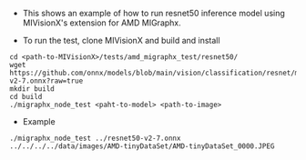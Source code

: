 * This shows an example of how to run resnet50 inference model using MIVisionX's extension for AMD MIGraphx.

* To run the test, clone MIVisionX and build and install
```
cd <path-to-MIVisionX>/tests/amd_migraphx_test/resnet50/
wget https://github.com/onnx/models/blob/main/vision/classification/resnet/model/resnet50-v2-7.onnx?raw=true
mkdir build
cd build
./migraphx_node_test <paht-to-model> <path-to-image>
```

* Example
```
./migraphx_node_test ../resnet50-v2-7.onnx ../../../../data/images/AMD-tinyDataSet/AMD-tinyDataSet_0000.JPEG
```
